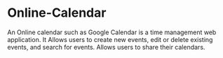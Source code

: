 # Online-Calendar

An Online calendar such as Google Calendar is a time management web application.
It Allows users to create new events, edit or delete existing events, and search for events. 
Allows users to share their calendars.

